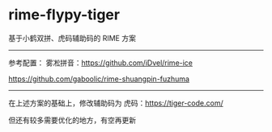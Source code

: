 # rime-flypy-tiger
基于小鹤双拼、虎码辅助码的 RIME 方案

---

参考配置：
雾凇拼音：https://github.com/iDvel/rime-ice

https://github.com/gaboolic/rime-shuangpin-fuzhuma

---

在上述方案的基础上，修改辅助码为 虎码：https://tiger-code.com/

但还有较多需要优化的地方，有空再更新
